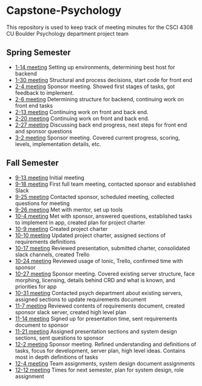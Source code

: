 # Capstone-Psychology

This repository is used to keep track of meeting minutes for the CSCI 4308 CU Boulder Psychology department project team

## Spring Semester

- [1-14 meeting](/meeting_1-14.md) Setting up environments, determining best host for backend
- [1-30 meeting](/meeting_1-30.md) Structural and process decisions, start code for front end
- [2-4 meeting](/meeting_2-4.md) Sponsor meeting. Showed first stages of tasks, got feedback to implement.
- [2-6 meeting](/meeting_2-6.md) Determining structure for backend, continuing work on front end tasks
- [2-13 meeting](/meeting_2-13.md) Continuing work on front and back end.
- [2-20 meeting](/meeting_2-20.md) Continuing work on front and back end.
- [2-27 meeting](/meeting_2-27.md) Discussing back end progress, next steps for front end and sponsor questions
- [3-2 meeting](/meeting_3-2.md) Sponsor meeting.  Covered current progress, scoring, levels, implementation details, etc.

## Fall Semester

- [9-13 meeting](/meeting_9-13.md) Initial meeting
- [9-18 meeting](/meeting_9-18.md) First full team meeting, contacted sponsor and established Slack
- [9-25 meeting](/meeting_9-25.md) Contacted sponsor, scheduled meeting, collected questions for meeting
- [9-26 meeting](/meeting_9-26.md) Met with mentor, set up tools
- [10-4 meeting](/meeting_10-4.md) Met with sponsor, answered questions, established tasks to implement in app, created plan for project charter
- [10-9 meeting](/meeting_10-9.md) Created project charter
- [10-10 meeting](/meeting_10-10.md) Updated project charter, assigned sections of requirements definitions
- [10-17 meeting](/meeting_10-17.md) Reviewed presentation, submitted charter, consolidated slack channels, created Trello
- [10-24 meeting](/meeting_10-24.md) Reviewed usage of Ionic, Trello, confirmed time with sponsor
- [10-27 meeting](/meeting_10-27.md) Sponsor meeting.  Covered existing server structure, face morphing, licensing, details behind CRD and what is known, and priorities for app
- [10-31 meeting](/meeting_10-31.md) Contacted psych department about existing servers, assigned sections to update requirements document
- [11-7 meeting](/meeting_11-7.md) Reviewed contents of requirements document, created sponsor slack server, created high level plan
- [11-14 meeting](/meeting_11-14.md) Signed up for presentation time, sent requirements document to sponsor
- [11-21 meeting](/meeting_11-21.md) Assigned presentation sections and system design sections, sent questions to sponsor
- [12-2 meeting](/meeting_12-2.md) Sponsor meeting.  Refined understanding and definitions of tasks, focus for development, server plan, high level ideas.  Contains most in depth definitions of tasks
- [12-4 meeting](/meeting_12-4.md) Team assignments, system design document assignments
- [12-12 meeting](/meeting_12-12.md) Times for next semester, plan for system design, role assignment
